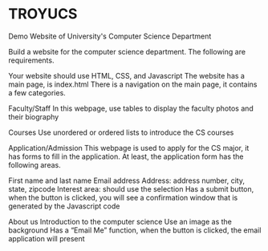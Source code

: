# TROYUCS
Demo Website of University's Computer Science Department

Build a website for the computer science department. The following are requirements. 

Your website should use HTML, CSS, and Javascript
The website has a main page, is index.html
There is a navigation on the main page, it contains a few categories.

Faculty/Staff
In this webpage, use tables to display the faculty photos and their biography

Courses
Use unordered or ordered lists to introduce the CS courses

Application/Admission
This webpage is used to apply for the CS major, it has forms to fill in the application. At least, the application form has the following areas.

First name and last name
Email address
Address: address number, city, state, zipcode
Interest area: should use the selection
Has a submit button, when the button is clicked, you will see a confirmation window that is generated by the Javascript code

About us
Introduction to the computer science
Use an image as the background
Has a “Email Me” function, when the button is clicked, the email application will present
